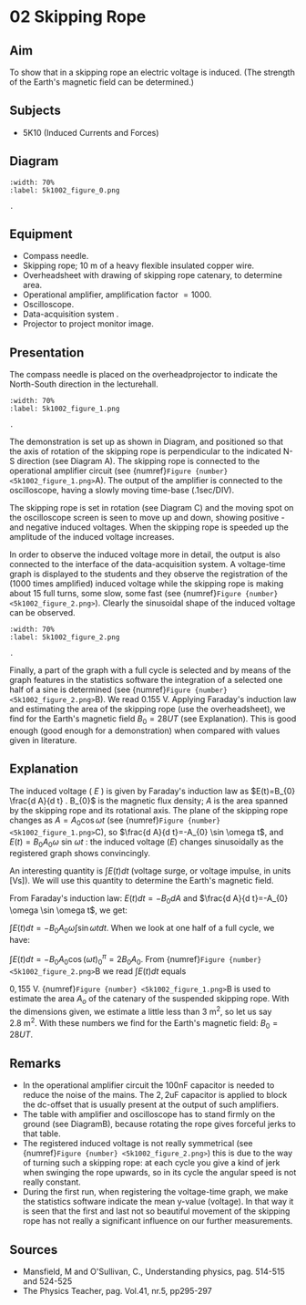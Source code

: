 # 02 Skipping Rope 
    
  
## Aim   
 To show that in a skipping rope an electric voltage is induced. (The strength of the Earth's magnetic field can be determined.)    
  
## Subjects   
* 5K10 (Induced Currents and Forces)   

## Diagram
   
```{figure} figures/figure_0.png  
:width: 70%  
:label: 5k1002_figure_0.png  

. 
```

## Equipment
- Compass needle.
- Skipping rope; $10 \mathrm{~m}$ of a heavy flexible insulated copper wire.
- Overheadsheet with drawing of skipping rope catenary, to determine area.
- Operational amplifier, amplification factor $=1000$.
- Oscilloscope.
- Data-acquisition system .
- Projector to project monitor image.

     
  
## Presentation   
The compass needle is placed on the overheadprojector to indicate the North-South direction in the lecturehall. 
```{figure} figures/figure_1.png  
:width: 70%  
:label: 5k1002_figure_1.png  

. 
```
The demonstration is set up as shown in Diagram, and positioned so that the axis of rotation of the skipping rope is perpendicular to the indicated $\mathrm{N}$-S direction (see Diagram A). The skipping rope is connected to the operational amplifier circuit (see {numref}`Figure {number} <5k1002_figure_1.png>`A). The output of the amplifier is connected to the oscilloscope, having a slowly moving time-base (.1sec/DIV).

The skipping rope is set in rotation (see Diagram C) and the moving spot on the oscilloscope screen is seen to move up and down, showing positive - and negative induced voltages. When the skipping rope is speeded up the amplitude of the induced voltage increases.

In order to observe the induced voltage more in detail, the output is also connected to the interface of the data-acquisition system. A voltage-time graph is displayed to the students and they observe the registration of the (1000 times amplified) induced voltage while the skipping rope is making about 15 full turns, some slow, some fast (see {numref}`Figure {number} <5k1002_figure_2.png>`). Clearly the sinusoidal shape of the induced voltage can be observed.

```{figure} figures/figure_2.png  
:width: 70%  
:label: 5k1002_figure_2.png  

. 
```
Finally, a part of the graph with a full cycle is selected and by means of the graph features in the statistics software the integration of a selected one half of a sine is determined (see {numref}`Figure {number} <5k1002_figure_2.png>`B). We read $0.155 \mathrm{~V}$. Applying Faraday's induction law and estimating the area of the skipping rope (use the overheadsheet), we find for the Earth's magnetic field $B_{0}=28 U T$ (see Explanation). This is good enough (good enough for a demonstration) when compared with values given in literature.
  
## Explanation   
The induced voltage ( $E$ ) is given by Faraday's induction law as $E(t)=B_{0} \frac{d A}{d t} . B_{0}$ is the magnetic flux density; $A$ is the area spanned by the skipping rope and its rotational axis. The plane of the skipping rope changes as $A=A_{0} \cos \omega t$ (see {numref}`Figure {number} <5k1002_figure_1.png>`C), so $\frac{d A}{d t}=-A_{0} \sin \omega t$, and $E(t)=B_{0} A_{0} \omega$ sin $\omega t$ : the induced voltage $(E)$ changes sinusoidally as the registered graph shows convincingly.

An interesting quantity is $\int E(t) d t$ (voltage surge, or voltage impulse, in units [Vs]). We will use this quantity to determine the Earth's magnetic field.

From Faraday's induction law: $E(t) d t=-B_{0} d A$ and $\frac{d A}{d t}=-A_{0} \omega \sin \omega t$, we get:

$\int E(t) d t=-B_{0} A_{0} \omega \int \sin \omega t d t$. When we look at one half of a full cycle, we have:

$\int E(t) d t=-B_{0} A_{0} \cos (\omega t)_{0}^{\pi}=2 B_{0} A_{0}$. From {numref}`Figure {number} <5k1002_figure_2.png>`B we read $\int E(t) d t$ equals

$0,155 \mathrm{~V}$. {numref}`Figure {number} <5k1002_figure_1.png>`B is used to estimate the area $A_{o}$ of the catenary of the suspended skipping rope. With the dimensions given, we estimate a little less than $3 \mathrm{~m}^{2}$, so let us say $2.8 \mathrm{~m}^{2}$. With these numbers we find for the Earth's magnetic field: $B_{0}=28 U T$.
  
## Remarks   
- In the operational amplifier circuit the $100 \mathrm{nF}$ capacitor is needed to reduce the noise of the mains. The $2,2 \mathrm{uF}$ capacitor is applied to block the dc-offset that is usually present at the output of such amplifiers.
- The table with amplifier and oscilloscope has to stand firmly on the ground (see DiagramB), because rotating the rope gives forceful jerks to that table.
- The registered induced voltage is not really symmetrical (see {numref}`Figure {number} <5k1002_figure_2.png>`) this is due to the way of turning such a skipping rope: at each cycle you give a kind of jerk when swinging the rope upwards, so in its cycle the angular speed is not really constant.
- During the first run, when registering the voltage-time graph, we make the statistics software indicate the mean y-value (voltage). In that way it is seen that the first and last not so beautiful movement of the skipping rope has not really a significant influence on our further measurements.
   
  
## Sources
 *  Mansfield, M and O'Sullivan, C., Understanding physics, pag. 514-515 and 524-525 
 *  The Physics Teacher, pag. Vol.41, nr.5, pp295-297
  